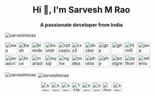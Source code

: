 <h1 align="center">Hi 👋, I'm Sarvesh M Rao</h1>
<h3 align="center">A passionate developer from India</h3>

<p align="left"> <img src="https://komarev.com/ghpvc/?username=sarveshmrao" alt="sarveshmrao" /> </p>

<p align="left"><img src="https://devicons.github.io/devicon/devicon.git/icons/amazonwebservices/amazonwebservices-original-wordmark.svg" alt="aws" width="40" height="40"/> <img src="https://www.vectorlogo.zone/logos/gnu_bash/gnu_bash-icon.svg" alt="bash" width="40" height="40"/> <img src="https://download.blender.org/branding/community/blender_community_badge_white.svg" alt="blender" width="40" height="40"/> <img src="https://devicons.github.io/devicon/devicon.git/icons/bootstrap/bootstrap-plain.svg" alt="bootstrap" width="40" height="40"/> <img src="https://devicons.github.io/devicon/devicon.git/icons/cplusplus/cplusplus-original.svg" alt="cplusplus" width="40" height="40"/> <img src="https://devicons.github.io/devicon/devicon.git/icons/css3/css3-original-wordmark.svg" alt="css3" width="40" height="40"/> <img src="https://devicons.github.io/devicon/devicon.git/icons/docker/docker-original-wordmark.svg" alt="docker" width="40" height="40"/> <img src="https://www.vectorlogo.zone/logos/google_cloud/google_cloud-icon.svg" alt="gcp" width="40" height="40"/> <img src="https://www.vectorlogo.zone/logos/git-scm/git-scm-icon.svg" alt="git" width="40" height="40"/> <img src="https://devicons.github.io/devicon/devicon.git/icons/html5/html5-original-wordmark.svg" alt="html5" width="40" height="40"/> <img src="https://devicons.github.io/devicon/devicon.git/icons/java/java-original-wordmark.svg" alt="java" width="40" height="40"/> <img src="https://devicons.github.io/devicon/devicon.git/icons/javascript/javascript-original.svg" alt="javascript" width="40" height="40"/> <img src="https://devicons.github.io/devicon/devicon.git/icons/linux/linux-original.svg" alt="linux" width="40" height="40"/> <img src="https://www.vectorlogo.zone/logos/mariadb/mariadb-icon.svg" alt="mariadb" width="40" height="40"/> <img src="https://devicons.github.io/devicon/devicon.git/icons/mysql/mysql-original-wordmark.svg" alt="mysql" width="40" height="40"/> <img src="https://devicons.github.io/devicon/devicon.git/icons/nginx/nginx-original.svg" alt="nginx" width="40" height="40"/> <img src="https://devicons.github.io/devicon/devicon.git/icons/nodejs/nodejs-original-wordmark.svg" alt="nodejs" width="40" height="40"/> <img src="https://devicons.github.io/devicon/devicon.git/icons/photoshop/photoshop-plain.svg" alt="photoshop" width="40" height="40"/> <img src="https://devicons.github.io/devicon/devicon.git/icons/php/php-original.svg" alt="php" width="40" height="40"/> <img src="https://devicons.github.io/devicon/devicon.git/icons/postgresql/postgresql-original-wordmark.svg" alt="postgresql" width="40" height="40"/> <img src="https://devicons.github.io/devicon/devicon.git/icons/python/python-original.svg" alt="python" width="40" height="40"/> <img src="https://raw.githubusercontent.com/detain/svg-logos/780f25886640cef088af994181646db2f6b1a3f8/svg/selenium-logo.svg" alt="selenium" width="40" height="40"/></p>

<p><img align="left" src="https://github-readme-stats.vercel.app/api/top-langs/?username=sarveshmrao&layout=compact" alt="sarveshmrao" /></p>

<p>&nbsp;<img align="center" src="https://github-readme-stats.vercel.app/api?username=sarveshmrao&show_icons=true" alt="sarveshmrao" /></p>

<p align="center">
<a href="https://codepen.io/sarveshmrao" target="blank"><img align="center" src="https://cdn.jsdelivr.net/npm/simple-icons@3.0.1/icons/codepen.svg" alt="sarveshmrao" height="30" width="30" /></a>
<a href="https://twitter.com/sarveshmrao" target="blank"><img align="center" src="https://cdn.jsdelivr.net/npm/simple-icons@3.0.1/icons/twitter.svg" alt="sarveshmrao" height="30" width="30" /></a>
<a href="https://linkedin.com/in/sarveshmrao" target="blank"><img align="center" src="https://cdn.jsdelivr.net/npm/simple-icons@3.0.1/icons/linkedin.svg" alt="sarveshmrao" height="30" width="30" /></a>
<a href="https://stackoverflow.com/users/13193900" target="blank"><img align="center" src="https://cdn.jsdelivr.net/npm/simple-icons@3.0.1/icons/stackoverflow.svg" alt="13193900" height="30" width="30" /></a>
<a href="https://fb.com/sarvesh-mrao" target="blank"><img align="center" src="https://cdn.jsdelivr.net/npm/simple-icons@3.0.1/icons/facebook.svg" alt="sarvesh-mrao" height="30" width="30" /></a>
<a href="https://instagram.com/sarveshmrao" target="blank"><img align="center" src="https://cdn.jsdelivr.net/npm/simple-icons@3.0.1/icons/instagram.svg" alt="sarveshmrao" height="30" width="30" /></a>
<a href="https://medium.com/@mraosarvesh" target="blank"><img align="center" src="https://cdn.jsdelivr.net/npm/simple-icons@3.0.1/icons/medium.svg" alt="@mraosarvesh" height="30" width="30" /></a>
<a href="https://www.youtube.com/c/sarveshmrao" target="blank"><img align="center" src="https://cdn.jsdelivr.net/npm/simple-icons@3.0.1/icons/youtube.svg" alt="sarveshmrao" height="30" width="30" /></a>
</p>
